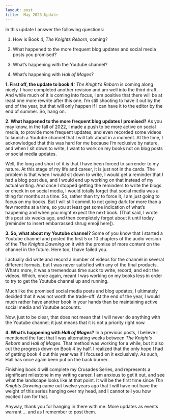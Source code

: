 ```yaml
---
layout: post
title:  May 2023 Update
---
```

In this update I answer the following questions:

1. How is Book 4, _The Knights Reborn,_ coming?

2. What happened to the more frequent blog updates and social media posts you promised?

3. What’s happening with the Youtube channel?

4. What’s happening with _Hall of Mages_?
<!--more-->


**1. First off, the update to book 4:** _The Knight’s Reborn_ is coming along nicely. I have completed another revision and am well into the third draft. And while much of it is coming into focus, I am positive that there will be at least one more rewrite after this one. I’m still shooting to have it out by the end of the year, but that will only happen if I can have it to the editor by the end of summer. So, hang on.

**2. What happened to the more frequent blog updates I promised?** As you may know, in the fall of 2022, I made a push to be more active on social media, to provide more frequent updates, and even recorded some videos to launch a Youtube channel that I will talk about in a moment. At the time, I acknowledged that this was hard for me because I’m reclusive by nature, and when I sit down to write, I want to work on my books not on blog posts or social media updates.

Well, the long and short of it is that I have been forced to surrender to my nature. At this stage of my life and career, it is just not in the cards. The problem is that when I would sit down to write, I would get a reminder that I had a blog post due, and I would end up working on that instead of my actual writing. And once I stopped getting the reminders to write the blogs or check in on social media, I would totally forget that social media was a thing for months at a time. So, rather than try to force it, I am just going to focus on my books. But I will still commit to not going dark for more than a few months at a time, so you at least get some indication of what’s happening and when you might expect the next book. (That said, I wrote this post six weeks ago, and then completely forgot about it until today [reminder to insert embarrassed shrug emoji here]).

**3. So, what about my Youtube channel?** Some of you know that I started a Youtube channel and posted the first 5 or 10 chapters of the audio version of the _The Knights Dawning_ on it with the promise of more content on the channel in the future. Here too, I have failed you.

I actually did write and record a number of videos for the channel in several different formats, but I was never satisfied with any of the final products. What’s more, it was a tremendous time suck to write, record, and edit the videos. Which, once again, meant I was working on my books less in order to try to get the Youtube channel up and running. 

Much like the promised social media posts and blog updates, I ultimately decided that it was not worth the trade-off. At the end of the year, I would much rather have another book in your hands than be maintaining active social media and Youtube accounts. 

Now, just to be clear, that does not mean that I will never do anything with the Youtube channel; it just means that it is not a priority right now.

**4. What’s happening with _Hall of Mages_?** In a previous posts, I believe I mentioned the fact that I was alternating weeks between _The Knight’s Reborn_ and _Hall of Mages._ That method was working for a while, but it also cut the progress down on Book 4 by half. I realized that the only hope I had of getting book 4 out this year was if I focused on it exclusively. As such, Hall has once again been put on the back burner. 

Finishing book 4 will complete my Crusades Series, and represents a significant milestone in my writing career. I am anxious to get it out, and see what the landscape looks like at that point. It will be the first time since _The Knights Dawning_ came out twelve years ago that I will have not have the weight of this series hanging over my head, and I cannot tell you how excited I am for that. 

Anyway, thank you for hanging in there with me. More updates as events warrant … and as I remember to post them.
